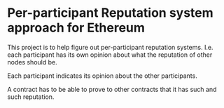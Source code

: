
# Per-participant Reputation system approach for Ethereum

This project is to help figure out per-participant reputation systems. I.e. each
participant has its own opinion about what the reputation of other nodes should
be.

Each participant indicates its opinion about the other participants.

A contract has to be able to prove to other contracts that it has such and such
reputation. 

